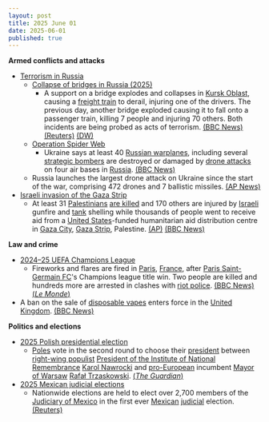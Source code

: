 ```yaml
---
layout: post
title: 2025 June 01
date: 2025-06-01
published: true
---
```



**Armed conflicts and attacks**

* [Terrorism in Russia](https://en.wikipedia.org/wiki/Terrorism_in_Russia "Terrorism in Russia")
  + [Collapse of bridges in Russia (2025)](https://en.wikipedia.org/wiki/Collapse_of_bridges_in_Russia_%282025%29 "Collapse of bridges in Russia (2025)")
    - A support on a bridge explodes and collapses in [Kursk Oblast](https://en.wikipedia.org/wiki/Kursk_Oblast "Kursk Oblast"), causing a [freight train](https://en.wikipedia.org/wiki/Freight_train "Freight train") to derail, injuring one of the drivers. The previous day, another bridge exploded causing it to fall onto a passenger train, killing 7 people and injuring 70 others. Both incidents are being probed as acts of terrorism. [(BBC News)](https://www.bbc.com/news/articles/cr7zjy89304o) [(Reuters)](https://www.reuters.com/world/bridge-collapses-russias-bryansk-region-that-borders-ukraine-governor-says-2025-05-31/) [(DW)](https://www.dw.com/ru/v-rossii-obrusilsa-vtoroj-za-sutki-transportnyj-most/a-72747364)
  + [Operation Spider Web](https://en.wikipedia.org/wiki/Operation_Spider_Web "Operation Spider Web")
    - Ukraine says at least 40 [Russian warplanes](https://en.wikipedia.org/wiki/Russian_Air_Force "Russian Air Force"), including several [strategic bombers](https://en.wikipedia.org/wiki/Strategic_bomber "Strategic bomber") are destroyed or damaged by [drone attacks](https://en.wikipedia.org/wiki/Drone_warfare "Drone warfare") on four air bases in [Russia](https://en.wikipedia.org/wiki/Russia "Russia"). [(BBC News)](https://www.bbc.com/news/live/cgrg7kelk45t)
  + Russia launches the largest drone attack on Ukraine since the start of the war, comprising 472 drones and 7 ballistic missiles. [(AP News)](https://apnews.com/article/russia-ukraine-war-sumy-region-18966d4b286ffb6f4e764b94a6afaf61)
* [Israeli invasion of the Gaza Strip](https://en.wikipedia.org/wiki/Israeli_invasion_of_the_Gaza_Strip "Israeli invasion of the Gaza Strip")
  + At least 31 [Palestinians](https://en.wikipedia.org/wiki/Palestinians "Palestinians") [are killed](https://en.wikipedia.org/wiki/Rafah_aid_distribution_massacre "Rafah aid distribution massacre") and 170 others are injured by [Israeli](https://en.wikipedia.org/wiki/Israel "Israel") gunfire and [tank](https://en.wikipedia.org/wiki/Tank "Tank") shelling while thousands of people went to receive aid from a [United States](https://en.wikipedia.org/wiki/United_States "United States")-funded humanitarian aid distribution centre in [Gaza City](https://en.wikipedia.org/wiki/Gaza_City "Gaza City"), [Gaza Strip](https://en.wikipedia.org/wiki/Gaza_Strip "Gaza Strip"), Palestine. [(AP)](https://apnews.com/article/israel-palestiniaens-hamas-war-news-hostages-aid-06-01-2025-67688833abb96fc068c42d10da90a0a4) [(BBC News)](https://www.bbc.com/news/articles/c991j01lym3o)

**Law and crime**

* [2024–25 UEFA Champions League](https://en.wikipedia.org/wiki/2024%E2%80%9325_UEFA_Champions_League "2024–25 UEFA Champions League")
  + Fireworks and flares are fired in [Paris](https://en.wikipedia.org/wiki/Paris "Paris"), [France](https://en.wikipedia.org/wiki/France "France"), after [Paris Saint-Germain FC](https://en.wikipedia.org/wiki/Paris_Saint-Germain_FC "Paris Saint-Germain FC")'s Champions league title win. Two people are killed and hundreds more are arrested in clashes with [riot police](https://en.wikipedia.org/wiki/Riot_police "Riot police"). [(BBC News)](https://www.bbc.co.uk/news/articles/ckgqyg325gno) [(*Le Monde*)](https://www.lemonde.fr/en/sports/article/2025/06/01/paris-erupts-with-flares-and-fireworks-the-eiffel-tower-lit-up-in-blue-and-red-after-psg-s-champions-league-title_6741878_9.html)
* A ban on the sale of [disposable vapes](https://en.wikipedia.org/wiki/Electronic_cigarette "Electronic cigarette") enters force in the [United Kingdom](https://en.wikipedia.org/wiki/United_Kingdom "United Kingdom"). [(BBC News)](https://www.bbc.co.uk/news/articles/c80kxx2xr77o)

**Politics and elections**

* [2025 Polish presidential election](https://en.wikipedia.org/wiki/2025_Polish_presidential_election "2025 Polish presidential election")
  + [Poles](https://en.wikipedia.org/wiki/Polish_people "Polish people") vote in the second round to choose their [president](https://en.wikipedia.org/wiki/President_of_Poland "President of Poland") between [right-wing populist](https://en.wikipedia.org/wiki/Right-wing_populist "Right-wing populist") [President of the Institute of National Remembrance](https://en.wikipedia.org/wiki/Institute_of_National_Remembrance "Institute of National Remembrance") [Karol Nawrocki](https://en.wikipedia.org/wiki/Karol_Nawrocki "Karol Nawrocki") and [pro-European](https://en.wikipedia.org/wiki/Pro-European "Pro-European") incumbent [Mayor of Warsaw](https://en.wikipedia.org/wiki/Mayor_of_Warsaw "Mayor of Warsaw") [Rafał Trzaskowski](https://en.wikipedia.org/wiki/Rafa%C5%82_Trzaskowski "Rafał Trzaskowski"). [(*The Guardian*)](https://www.theguardian.com/world/2025/jun/01/poland-goes-to-the-polls-in-second-round-of-close-fought-presidential-election)
* [2025 Mexican judicial elections](https://en.wikipedia.org/wiki/2025_Mexican_judicial_elections "2025 Mexican judicial elections")
  + Nationwide elections are held to elect over 2,700 members of the [Judiciary of Mexico](https://en.wikipedia.org/wiki/Judiciary_of_Mexico "Judiciary of Mexico") in the first ever [Mexican](https://en.wikipedia.org/wiki/Mexico "Mexico") [judicial](https://en.wikipedia.org/wiki/Judiciary "Judiciary") election. [(Reuters)](https://www.reuters.com/world/americas/mexico-votes-first-judicial-election-amid-concerns-over-rule-law-2025-06-01/)
